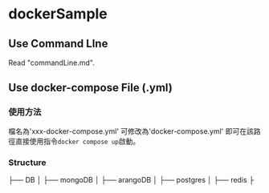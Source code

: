 # dockerSample
## Use Command LIne
Read "commandLine.md".

## Use docker-compose File (.yml)

### 使用方法
檔名為'xxx-docker-compose.yml'
可修改為'docker-compose.yml'
即可在該路徑直接使用指令`docker compose up`啟動。
### Structure
├── DB
│   ├── mongoDB
│   ├── arangoDB
│   ├── postgres
│   ├── redis
├
